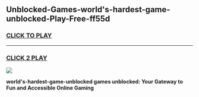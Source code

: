 
## Unblocked-Games-world's-hardest-game-unblocked-Play-Free-ff55d
<h3>
<a href="https://premium76.site?title=world's-hardest-game-unblocked&ref=18A">CLICK TO PLAY</a></h3>
<hr>

<h3>
<a href="https://premium76.site?title=world's-hardest-game-unblocked&ref=18A">CLICK 2 PLAY</a>
  
</h3>

<a href="https://premium76.site?title=world's-hardest-game-unblocked&ref=18A"><img src="https://clearcache.store/games.png"></a>


**world's-hardest-game-unblocked games unblocked: Your Gateway to Fun and Accessible Online Gaming**
